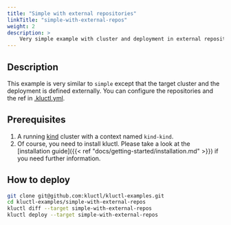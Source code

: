 ```yaml
---
title: "Simple with external repositories"
linkTitle: "simple-with-external-repos"
weight: 2
description: >
    Very simple example with cluster and deployment in external repositories.
---
```

## Description
This example is very similar to `simple` except that the
target cluster and the deployment is defined externally. You can configure the repositories and the ref in
[.kluctl.yml](https://github.com/kluctl/kluctl-examples/blob/main/simple-with-external-repos/.kluctl.yml).

## Prerequisites
1) A running [kind](https://kind.sigs.k8s.io/) cluster with a context named `kind-kind`.
2) Of course, you need to install kluctl. Please take a look at the
   [installation guide]({{< ref "docs/getting-started/installation.md" >}}) if you need further information.

## How to deploy
```bash
git clone git@github.com:kluctl/kluctl-examples.git
cd kluctl-examples/simple-with-external-repos
kluctl diff --target simple-with-external-repos
kluctl deploy --target simple-with-external-repos
```